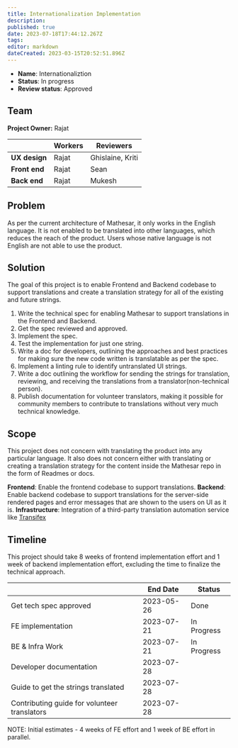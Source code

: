 ```yaml
---
title: Internationalization Implementation
description: 
published: true
date: 2023-07-18T17:44:12.267Z
tags: 
editor: markdown
dateCreated: 2023-03-15T20:52:51.896Z
---
```


- **Name**: Internationaliztion
- **Status**: In progress
- **Review status**: Approved

## Team

**Project Owner:** Rajat

|               | Workers | Reviewers        |
| ------------- | ------- | ---------------- |
| **UX design** | Rajat   | Ghislaine, Kriti |
| **Front end** | Rajat   | Sean             |
| **Back end**  | Rajat   | Mukesh           |

## Problem

As per the current architecture of Mathesar, it only works in the English language. It is not enabled to be translated into other languages, which reduces the reach of the product. Users whose native language is not English are not able to use the product.

## Solution

The goal of this project is to enable Frontend and Backend codebase to support translations and create a translation strategy for all of the existing and future strings.

1. Write the technical spec for enabling Mathesar to support translations in the Frontend and Backend.
2. Get the spec reviewed and approved.
3. Implement the spec.
4. Test the implementation for just one string.
5. Write a doc for developers, outlining the approaches and best practices for making sure the new code written is translatable as per the spec.
6. Implement a linting rule to identify untranslated UI strings.
7. Write a doc outlining the workflow for sending the strings for translation, reviewing, and receiving the translations from a translator(non-technical person).
8. Publish documentation for volunteer translators, making it possible for community members to contribute to translations without very much technical knowledge.

## Scope

This project does not concern with translating the product into any particular language. It also does not concern either with translating or creating a translation strategy for the content inside the Mathesar repo in the form of Readmes or docs.

**Frontend**: Enable the frontend codebase to support translations.
**Backend**: Enable backend codebase to support translations for the server-side rendered pages and error messages that are shown to the users on UI as it is.
**Infrastructure**: Integration of a third-party translation automation service like [Transifex](https://www.transifex.com/open-source/)

## Timeline

This project should take 8 weeks of frontend implementation effort and 1 week of backend implementation effort, excluding the time to finalize the technical approach.

|                                              | End Date   | Status      |
| -------------------------------------------- | ---------- | ----------- |
| Get tech spec approved                       | 2023-05-26 | Done        |
| FE implementation                            | 2023-07-21 | In Progress |
| BE & Infra Work                              | 2023-07-21 | In Progress |
| Developer documentation                      | 2023-07-28 |
| Guide to get the strings translated          | 2023-07-28 |
| Contributing guide for volunteer translators | 2023-07-28 |

NOTE: Initial estimates - 4 weeks of FE effort and 1 week of BE effort in parallel.
